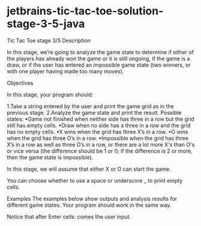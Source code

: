 # jetbrains-tic-tac-toe-solution-stage-3-5-java
 Tic Tac Toe stage 3/5 
Description

In this stage, we’re going to analyze the game state to determine if either of the players has already won the game or it is still ongoing, if the game is a draw, or if the user has entered an impossible game state (two winners, or with one player having made too many moves).

Objectives

In this stage, your program should:

1.Take a string entered by the user and print the game grid as in the previous stage.
2.Analyze the game state and print the result. Possible states:
•Game not finished when neither side has three in a row but the grid still has empty cells.
•Draw when no side has a three in a row and the grid has no empty cells.
•X wins when the grid has three X’s in a row.
•O wins when the grid has three O’s in a row.
•Impossible when the grid has three X’s in a row as well as three O’s in a row, or there are a lot more X's than O's or vice versa (the difference should be 1 or 0; if the difference is 2 or more, then the game state is impossible).

In this stage, we will assume that either X or O can start the game.

You can choose whether to use a space or underscore _ to print empty cells.

Examples
The examples below show outputs and analysis results for different game states. Your program should work in the same way.

Notice that after Enter cells: comes the user input.
